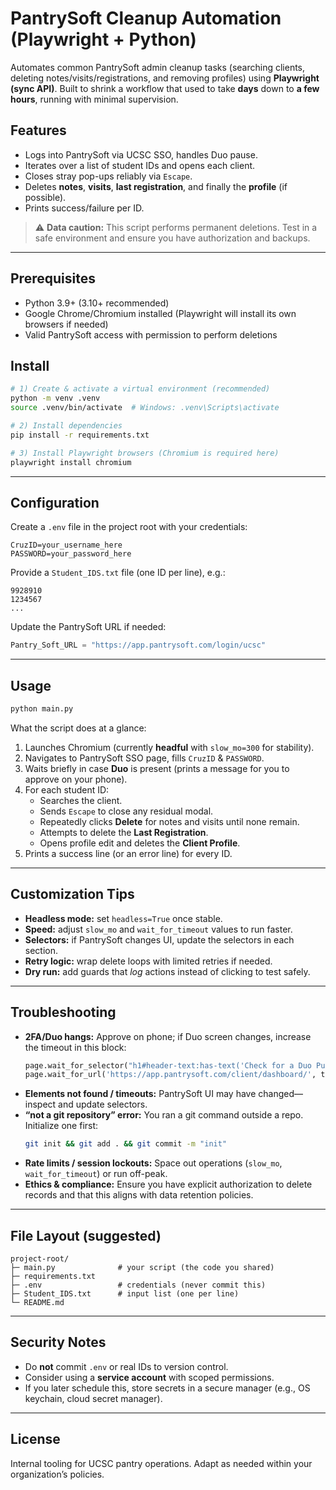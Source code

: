 # PantrySoft Cleanup Automation (Playwright + Python)

Automates common PantrySoft admin cleanup tasks (searching clients, deleting notes/visits/registrations, and removing profiles) using **Playwright (sync API)**. Built to shrink a workflow that used to take **days** down to **a few hours**, running with minimal supervision.

## Features
- Logs into PantrySoft via UCSC SSO, handles Duo pause.
- Iterates over a list of student IDs and opens each client.
- Closes stray pop-ups reliably via `Escape`.
- Deletes **notes**, **visits**, **last registration**, and finally the **profile** (if possible).
- Prints success/failure per ID.

> ⚠️ **Data caution:** This script performs permanent deletions. Test in a safe environment and ensure you have authorization and backups.

---

## Prerequisites
- Python 3.9+ (3.10+ recommended)
- Google Chrome/Chromium installed (Playwright will install its own browsers if needed)
- Valid PantrySoft access with permission to perform deletions

## Install
```bash
# 1) Create & activate a virtual environment (recommended)
python -m venv .venv
source .venv/bin/activate  # Windows: .venv\Scripts\activate

# 2) Install dependencies
pip install -r requirements.txt

# 3) Install Playwright browsers (Chromium is required here)
playwright install chromium
```

---

## Configuration
Create a `.env` file in the project root with your credentials:
```
CruzID=your_username_here
PASSWORD=your_password_here
```

Provide a `Student_IDS.txt` file (one ID per line), e.g.:
```
9928910
1234567
...
```

Update the PantrySoft URL if needed:
```python
Pantry_Soft_URL = "https://app.pantrysoft.com/login/ucsc"
```

---

## Usage
```bash
python main.py
```

What the script does at a glance:
1. Launches Chromium (currently **headful** with `slow_mo=300` for stability).
2. Navigates to PantrySoft SSO page, fills `CruzID` & `PASSWORD`.
3. Waits briefly in case **Duo** is present (prints a message for you to approve on your phone).
4. For each student ID:
   - Searches the client.
   - Sends `Escape` to close any residual modal.
   - Repeatedly clicks **Delete** for notes and visits until none remain.
   - Attempts to delete the **Last Registration**.
   - Opens profile edit and deletes the **Client Profile**.
5. Prints a success line (or an error line) for every ID.

---

## Customization Tips
- **Headless mode:** set `headless=True` once stable.
- **Speed:** adjust `slow_mo` and `wait_for_timeout` values to run faster.
- **Selectors:** if PantrySoft changes UI, update the selectors in each section.
- **Retry logic:** wrap delete loops with limited retries if needed.
- **Dry run:** add guards that _log_ actions instead of clicking to test safely.

---

## Troubleshooting
- **2FA/Duo hangs:** Approve on phone; if Duo screen changes, increase the timeout in this block:
  ```python
  page.wait_for_selector("h1#header-text:has-text('Check for a Duo Push')", timeout=5000)
  page.wait_for_url('https://app.pantrysoft.com/client/dashboard/', timeout=12000)
  ```
- **Elements not found / timeouts:** PantrySoft UI may have changed—inspect and update selectors.
- **“not a git repository” error:** You ran a git command outside a repo. Initialize one first:
  ```bash
  git init && git add . && git commit -m "init"
  ```
- **Rate limits / session lockouts:** Space out operations (`slow_mo`, `wait_for_timeout`) or run off-peak.
- **Ethics & compliance:** Ensure you have explicit authorization to delete records and that this aligns with data retention policies.

---

## File Layout (suggested)
```
project-root/
├─ main.py              # your script (the code you shared)
├─ requirements.txt
├─ .env                 # credentials (never commit this)
├─ Student_IDS.txt      # input list (one per line)
└─ README.md
```

---

## Security Notes
- Do **not** commit `.env` or real IDs to version control.
- Consider using a **service account** with scoped permissions.
- If you later schedule this, store secrets in a secure manager (e.g., OS keychain, cloud secret manager).

---

## License
Internal tooling for UCSC pantry operations. Adapt as needed within your organization’s policies.
